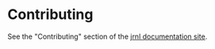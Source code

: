 <!-- Copyright (C) 2012-2021 jrnl contributors
     License: https://www.gnu.org/licenses/gpl-3.0.html -->
# Contributing

See the "Contributing" section of the [jrnl documentation site](https://jrnl.sh).
